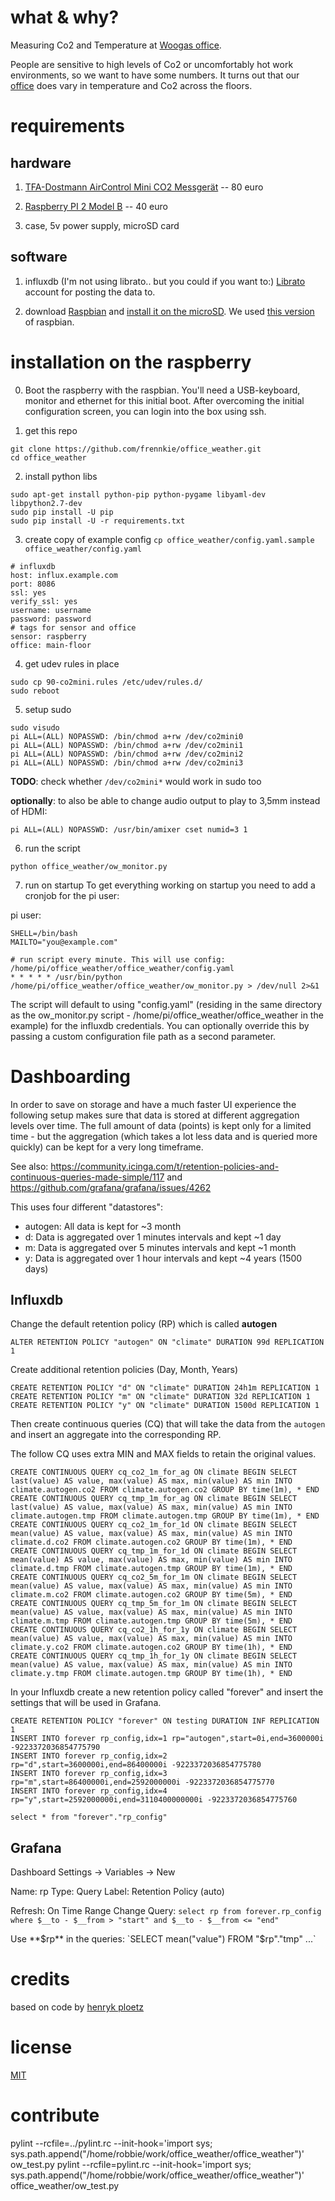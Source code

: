 # what & why?

Measuring Co2 and Temperature at [Woogas office](http://www.wooga.com/jobs/office-tour/).

People are sensitive to high levels of Co2 or uncomfortably hot work environments, so we want to
have some numbers. It turns out that our [office](https://metrics.librato.com/share/dashboards/l7pd2aia) does
vary in temperature and Co2 across the floors.

# requirements

## hardware

1) [TFA-Dostmann AirControl Mini CO2 Messgerät](http://www.amazon.de/dp/B00TH3OW4Q) -- 80 euro

2) [Raspberry PI 2 Model B](http://www.amazon.de/dp/B00T2U7R7I) -- 40 euro

3) case, 5v power supply, microSD card

## software


1) influxdb (I'm not using librato.. but you could if you want to:) [Librato](https://www.librato.com) account for posting the data to.

2) download [Raspbian](https://www.raspberrypi.org/downloads/) and [install it on the microSD](https://www.raspberrypi.org/documentation/installation/installing-images/README.md). We used [this version](https://github.com/wooga/office_weather/blob/0da94b4255494ecbcf993ec592988503c6c72629/.gitignore#L2) of raspbian.

# installation on the raspberry

0) Boot the raspberry with the raspbian. You'll need a USB-keyboard, monitor and ethernet for this initial boot. After overcoming the initial configuration screen, you can login into the box using ssh.

1) get this repo
```
git clone https://github.com/frennkie/office_weather.git
cd office_weather
```

2) install python libs
```
sudo apt-get install python-pip python-pygame libyaml-dev libpython2.7-dev
sudo pip install -U pip
sudo pip install -U -r requirements.txt
```

3) create copy of example config  `cp office_weather/config.yaml.sample office_weather/config.yaml`
```
# influxdb
host: influx.example.com
port: 8086
ssl: yes
verify_ssl: yes
username: username
password: password
# tags for sensor and office
sensor: raspberry
office: main-floor
```

4) get udev rules in place
```
sudo cp 90-co2mini.rules /etc/udev/rules.d/
sudo reboot
```

5) setup sudo
```
sudo visudo
pi ALL=(ALL) NOPASSWD: /bin/chmod a+rw /dev/co2mini0
pi ALL=(ALL) NOPASSWD: /bin/chmod a+rw /dev/co2mini1
pi ALL=(ALL) NOPASSWD: /bin/chmod a+rw /dev/co2mini2
pi ALL=(ALL) NOPASSWD: /bin/chmod a+rw /dev/co2mini3
```

**TODO**: check whether `/dev/co2mini*` would work in sudo too


**optionally**: to also be able to change audio output to play to 3,5mm instead of HDMI:
```
pi ALL=(ALL) NOPASSWD: /usr/bin/amixer cset numid=3 1
```

6) run the script
```
python office_weather/ow_monitor.py
```

7) run on startup
To get everything working on startup you need to add a cronjob for the pi user:

pi user:
```
SHELL=/bin/bash
MAILTO="you@example.com"

# run script every minute. This will use config: /home/pi/office_weather/office_weather/config.yaml
* * * * * /usr/bin/python /home/pi/office_weather/office_weather/ow_monitor.py > /dev/null 2>&1
```

The script will default to using "config.yaml" (residing in the same directory as the
ow_monitor.py script - /home/pi/office_weather/office_weather in the example) for the influxdb credentials.
You can optionally override this by passing a custom configuration file path as a second parameter.


# Dashboarding

In order to save on storage and have a much faster UI experience the following setup makes sure that data is stored at different 
aggregation levels over time. The full amount of data (points) is kept only for a limited time - but the aggregation (which takes
a lot less data and is queried more quickly) can be kept for a very long timeframe.

See also: https://community.icinga.com/t/retention-policies-and-continuous-queries-made-simple/117 and https://github.com/grafana/grafana/issues/4262

This uses four different "datastores":

* autogen: All data is kept for ~3 month
* d: Data is aggregated over 1 minutes intervals and kept ~1 day
* m: Data is aggregated over 5 minutes intervals and kept ~1 month
* y: Data is aggregated over 1 hour intervals and kept ~4 years (1500 days)

## Influxdb


Change the default retention policy (RP) which is called **autogen**

```
ALTER RETENTION POLICY "autogen" ON "climate" DURATION 99d REPLICATION 1
```

Create additional retention policies (Day, Month, Years)

```
CREATE RETENTION POLICY "d" ON "climate" DURATION 24h1m REPLICATION 1
CREATE RETENTION POLICY "m" ON "climate" DURATION 32d REPLICATION 1
CREATE RETENTION POLICY "y" ON "climate" DURATION 1500d REPLICATION 1
```

Then create continuous queries (CQ) that will take the data from the `autogen` and insert an aggregate into the corresponding RP.

The follow CQ uses extra MIN and MAX fields to retain the original values.

```
CREATE CONTINUOUS QUERY cq_co2_1m_for_ag ON climate BEGIN SELECT last(value) AS value, max(value) AS max, min(value) AS min INTO climate.autogen.co2 FROM climate.autogen.co2 GROUP BY time(1m), * END
CREATE CONTINUOUS QUERY cq_tmp_1m_for_ag ON climate BEGIN SELECT last(value) AS value, max(value) AS max, min(value) AS min INTO climate.autogen.tmp FROM climate.autogen.tmp GROUP BY time(1m), * END
CREATE CONTINUOUS QUERY cq_co2_1m_for_1d ON climate BEGIN SELECT mean(value) AS value, max(value) AS max, min(value) AS min INTO climate.d.co2 FROM climate.autogen.co2 GROUP BY time(1m), * END
CREATE CONTINUOUS QUERY cq_tmp_1m_for_1d ON climate BEGIN SELECT mean(value) AS value, max(value) AS max, min(value) AS min INTO climate.d.tmp FROM climate.autogen.tmp GROUP BY time(1m), * END
CREATE CONTINUOUS QUERY cq_co2_5m_for_1m ON climate BEGIN SELECT mean(value) AS value, max(value) AS max, min(value) AS min INTO climate.m.co2 FROM climate.autogen.co2 GROUP BY time(5m), * END
CREATE CONTINUOUS QUERY cq_tmp_5m_for_1m ON climate BEGIN SELECT mean(value) AS value, max(value) AS max, min(value) AS min INTO climate.m.tmp FROM climate.autogen.tmp GROUP BY time(5m), * END
CREATE CONTINUOUS QUERY cq_co2_1h_for_1y ON climate BEGIN SELECT mean(value) AS value, max(value) AS max, min(value) AS min INTO climate.y.co2 FROM climate.autogen.co2 GROUP BY time(1h), * END
CREATE CONTINUOUS QUERY cq_tmp_1h_for_1y ON climate BEGIN SELECT mean(value) AS value, max(value) AS max, min(value) AS min INTO climate.y.tmp FROM climate.autogen.tmp GROUP BY time(1h), * END
```

In your Influxdb create a new retention policy called "forever" and insert the settings that will be used in Grafana.

```
CREATE RETENTION POLICY "forever" ON testing DURATION INF REPLICATION 1
INSERT INTO forever rp_config,idx=1 rp="autogen",start=0i,end=3600000i -9223372036854775790
INSERT INTO forever rp_config,idx=2 rp="d",start=3600000i,end=86400000i -9223372036854775780
INSERT INTO forever rp_config,idx=3 rp="m",start=86400000i,end=2592000000i -9223372036854775770
INSERT INTO forever rp_config,idx=4 rp="y",start=2592000000i,end=3110400000000i -9223372036854775760

select * from "forever"."rp_config"
```


## Grafana

Dashboard Settings -> Variables -> New

Name: rp
Type: Query
Label: Retention Policy (auto)

Refresh: On Time Range Change
Query: `select rp from forever.rp_config where $__to - $__from > "start" and $__to - $__from <= "end"` 

Use **$rp** in the queries: `SELECT mean("value") FROM "$rp"."tmp" ...`


# credits

based on code by [henryk ploetz](https://hackaday.io/project/5301-reverse-engineering-a-low-cost-usb-co-monitor/log/17909-all-your-base-are-belong-to-us)

# license

[MIT](http://opensource.org/licenses/MIT)

# contribute
pylint --rcfile=../pylint.rc --init-hook='import sys; sys.path.append("/home/robbie/work/office_weather/office_weather")' ow_test.py
pylint --rcfile=pylint.rc --init-hook='import sys; sys.path.append("/home/robbie/work/office_weather/office_weather")' office_weather/ow_test.py
